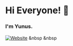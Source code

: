 # Hi Everyone! 👋


###  I'm Yunus. 

[![Website](https://img.shields.io/badge/yunusaltintop-me-orange)](https://yunusaltintop.me) &nbsp &nbsp
<img src="https://www.vectorlogo.zone/logos/spotify/spotify-icon.svg" width="16">
